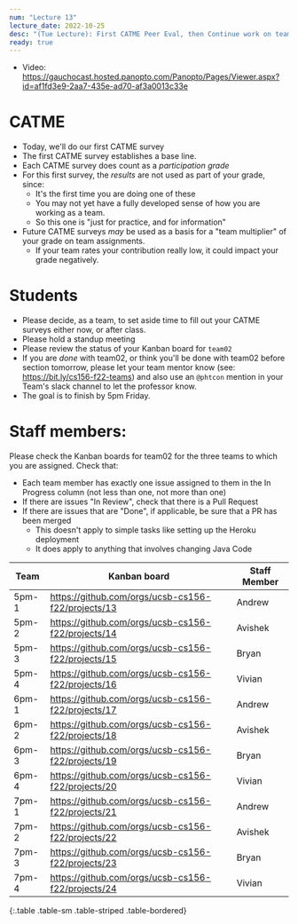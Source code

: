 ```yaml
---
num: "Lecture 13"
lecture_date: 2022-10-25
desc: "(Tue Lecture): First CATME Peer Eval, then Continue work on team02"
ready: true
---
```


* Video: <https://gauchocast.hosted.panopto.com/Panopto/Pages/Viewer.aspx?id=af1fd3e9-2aa7-435e-ad70-af3a0013c33e>

# CATME

* Today, we'll do our first CATME survey
* The first CATME survey establishes a base line. 
* Each CATME survey does count as a *participation grade*
* For this first survey, the *results* are not used as part of your grade, since:
  - It's the first time you are doing one of these
  - You may not yet have a fully developed sense of how you are working as a team.
  - So this one is "just for practice, and for information"
* Future CATME surveys *may* be used as a basis for a "team multiplier" of your grade on team assignments.
  - If your team rates your contribution really low, it could impact your grade negatively.

# Students

* Please decide, as a team, to set aside time to fill out your CATME surveys either now, or after class.  
* Please hold a standup meeting
* Please review the status of your Kanban board for `team02`
* If you are *done* with team02, or think you'll be done with team02 before section tomorrow, please let your team mentor know (see: <https://bit.ly/cs156-f22-teams>) 
  and also use an `@phtcon` mention in your Team's slack channel to let the professor know.
* The goal is to finish by 5pm Friday.
  
# Staff members:

Please check the Kanban boards for team02 for the three teams to which you are assigned.  Check that:

* Each team member has exactly one issue assigned to them in the In Progress column (not less than one, not more than one)
* If there are issues "In Review", check that there is a Pull Request
* If there are issues that are "Done", if applicable, be sure that a PR has been merged
  - This doesn't apply to simple tasks like setting up the Heroku deployment
  - It does apply to anything that involves changing Java Code


| Team  | Kanban board |  Staff Member    |
|-------|--------------|------------------|
| 5pm-1 | <https://github.com/orgs/ucsb-cs156-f22/projects/13> |  Andrew |
| 5pm-2 | <https://github.com/orgs/ucsb-cs156-f22/projects/14> |  Avishek |
| 5pm-3 | <https://github.com/orgs/ucsb-cs156-f22/projects/15> |  Bryan |
| 5pm-4 | <https://github.com/orgs/ucsb-cs156-f22/projects/16> | Vivian |
| 6pm-1 | <https://github.com/orgs/ucsb-cs156-f22/projects/17> | Andrew |
| 6pm-2 | <https://github.com/orgs/ucsb-cs156-f22/projects/18> | Avishek |
| 6pm-3 | <https://github.com/orgs/ucsb-cs156-f22/projects/19> | Bryan |
| 6pm-4 | <https://github.com/orgs/ucsb-cs156-f22/projects/20> |Vivian |
| 7pm-1 | <https://github.com/orgs/ucsb-cs156-f22/projects/21> |Andrew |
| 7pm-2 | <https://github.com/orgs/ucsb-cs156-f22/projects/22> |Avishek |
| 7pm-3 | <https://github.com/orgs/ucsb-cs156-f22/projects/23> | Bryan |
| 7pm-4 | <https://github.com/orgs/ucsb-cs156-f22/projects/24> |Vivian |
{:.table .table-sm .table-striped .table-bordered}
